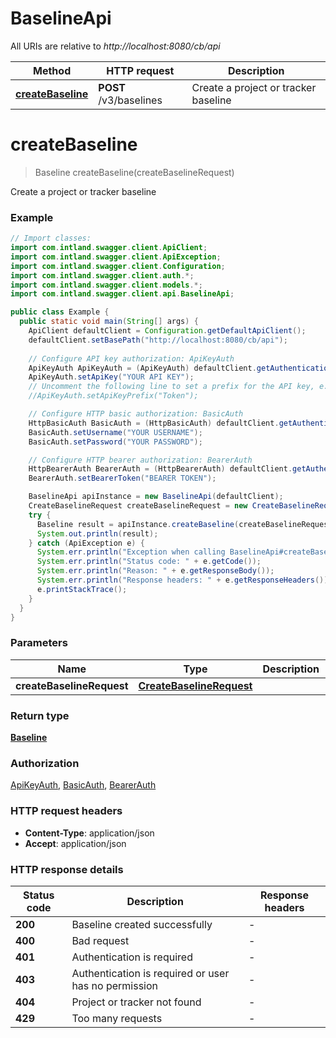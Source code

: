 # BaselineApi

All URIs are relative to *http://localhost:8080/cb/api*

Method | HTTP request | Description
------------- | ------------- | -------------
[**createBaseline**](BaselineApi.md#createBaseline) | **POST** /v3/baselines | Create a project or tracker baseline


<a name="createBaseline"></a>
# **createBaseline**
> Baseline createBaseline(createBaselineRequest)

Create a project or tracker baseline

### Example
```java
// Import classes:
import com.intland.swagger.client.ApiClient;
import com.intland.swagger.client.ApiException;
import com.intland.swagger.client.Configuration;
import com.intland.swagger.client.auth.*;
import com.intland.swagger.client.models.*;
import com.intland.swagger.client.api.BaselineApi;

public class Example {
  public static void main(String[] args) {
    ApiClient defaultClient = Configuration.getDefaultApiClient();
    defaultClient.setBasePath("http://localhost:8080/cb/api");
    
    // Configure API key authorization: ApiKeyAuth
    ApiKeyAuth ApiKeyAuth = (ApiKeyAuth) defaultClient.getAuthentication("ApiKeyAuth");
    ApiKeyAuth.setApiKey("YOUR API KEY");
    // Uncomment the following line to set a prefix for the API key, e.g. "Token" (defaults to null)
    //ApiKeyAuth.setApiKeyPrefix("Token");

    // Configure HTTP basic authorization: BasicAuth
    HttpBasicAuth BasicAuth = (HttpBasicAuth) defaultClient.getAuthentication("BasicAuth");
    BasicAuth.setUsername("YOUR USERNAME");
    BasicAuth.setPassword("YOUR PASSWORD");

    // Configure HTTP bearer authorization: BearerAuth
    HttpBearerAuth BearerAuth = (HttpBearerAuth) defaultClient.getAuthentication("BearerAuth");
    BearerAuth.setBearerToken("BEARER TOKEN");

    BaselineApi apiInstance = new BaselineApi(defaultClient);
    CreateBaselineRequest createBaselineRequest = new CreateBaselineRequest(); // CreateBaselineRequest | 
    try {
      Baseline result = apiInstance.createBaseline(createBaselineRequest);
      System.out.println(result);
    } catch (ApiException e) {
      System.err.println("Exception when calling BaselineApi#createBaseline");
      System.err.println("Status code: " + e.getCode());
      System.err.println("Reason: " + e.getResponseBody());
      System.err.println("Response headers: " + e.getResponseHeaders());
      e.printStackTrace();
    }
  }
}
```

### Parameters

Name | Type | Description  | Notes
------------- | ------------- | ------------- | -------------
 **createBaselineRequest** | [**CreateBaselineRequest**](CreateBaselineRequest.md)|  |

### Return type

[**Baseline**](Baseline.md)

### Authorization

[ApiKeyAuth](../README.md#ApiKeyAuth), [BasicAuth](../README.md#BasicAuth), [BearerAuth](../README.md#BearerAuth)

### HTTP request headers

 - **Content-Type**: application/json
 - **Accept**: application/json

### HTTP response details
| Status code | Description | Response headers |
|-------------|-------------|------------------|
**200** | Baseline created successfully |  -  |
**400** | Bad request |  -  |
**401** | Authentication is required |  -  |
**403** | Authentication is required or user has no permission |  -  |
**404** | Project or tracker not found |  -  |
**429** | Too many requests |  -  |

